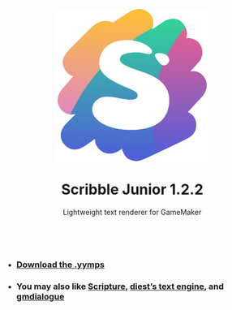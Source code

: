 <p align="center"><img src="https://raw.githubusercontent.com/JujuAdams/ScribbleJunior/master/LOGO.png" style="display:block; margin:auto; width:300px"></p>
<h1 align="center">Scribble Junior 1.2.2</h1>

<p align="center">Lightweight text renderer for GameMaker</p>

&nbsp;

&nbsp;

- ### [Download the .yymps](https://github.com/JujuAdams/ScribbleJunior/releases/)
- ### You may also like [Scripture](https://pixelatedpope.itch.io/scripture), [diest’s text engine](http://michaelvandiest.com/advanced-dialogue-box/), and [gmdialogue](https://github.com/danielpancake/gmdialogue)

